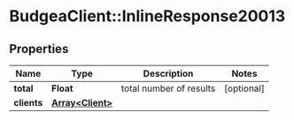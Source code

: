 # BudgeaClient::InlineResponse20013

## Properties
Name | Type | Description | Notes
------------ | ------------- | ------------- | -------------
**total** | **Float** | total number of results | [optional] 
**clients** | [**Array&lt;Client&gt;**](Client.md) |  | 


